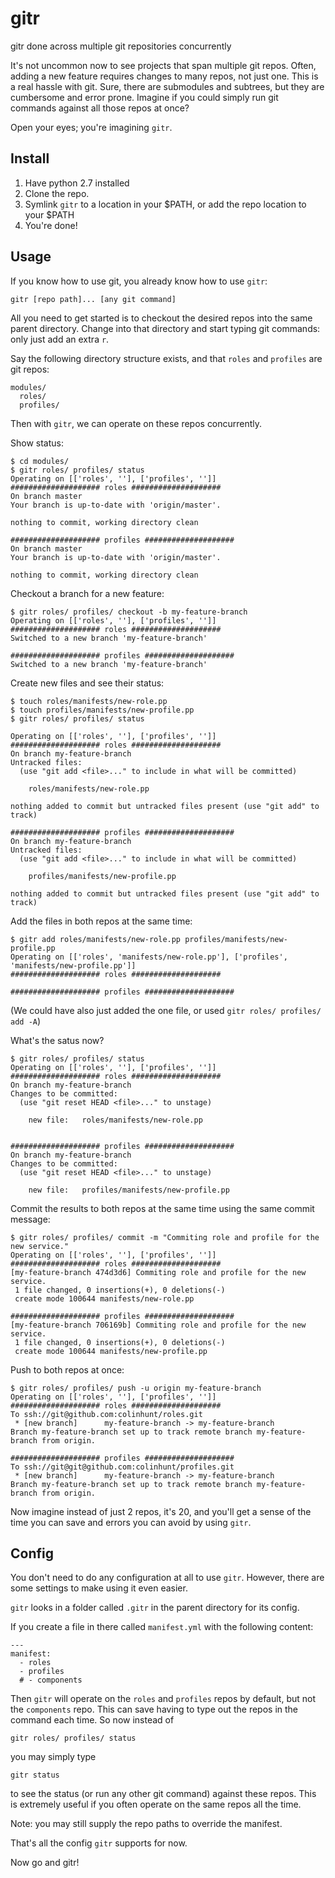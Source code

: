 # gitr
gitr done across multiple git repositories concurrently

It's not uncommon now to see projects that span multiple git repos. 
Often, adding a new feature requires changes to many repos, not just one. 
This is a real hassle with git. Sure, there are submodules and subtrees, but they are cumbersome and error prone. 
Imagine if you could simply run git commands against all those repos at once?

Open your eyes; you're imagining `gitr`.

## Install
1. Have python 2.7 installed
2. Clone the repo.
3. Symlink `gitr` to a location in your $PATH, or add the repo location to your $PATH
4. You're done!

## Usage
If you know how to use git, you already know how to use `gitr`:

    gitr [repo path]... [any git command]
  
All you need to get started is to checkout the desired repos into the same parent directory.
Change into that directory and start typing git commands: only just add an extra `r`.

Say the following directory structure exists, and that `roles` and `profiles` are git repos:

    modules/
      roles/
      profiles/

Then with `gitr`, we can operate on these repos concurrently.

Show status:
```
$ cd modules/
$ gitr roles/ profiles/ status
Operating on [['roles', ''], ['profiles', '']]
#################### roles ####################
On branch master
Your branch is up-to-date with 'origin/master'.

nothing to commit, working directory clean

#################### profiles ####################
On branch master
Your branch is up-to-date with 'origin/master'.

nothing to commit, working directory clean
```
Checkout a branch for a new feature:
```
$ gitr roles/ profiles/ checkout -b my-feature-branch
Operating on [['roles', ''], ['profiles', '']]
#################### roles ####################
Switched to a new branch 'my-feature-branch'

#################### profiles ####################
Switched to a new branch 'my-feature-branch'
```
Create new files and see their status:
```
$ touch roles/manifests/new-role.pp
$ touch profiles/manifests/new-profile.pp
$ gitr roles/ profiles/ status

Operating on [['roles', ''], ['profiles', '']]
#################### roles ####################
On branch my-feature-branch
Untracked files:
  (use "git add <file>..." to include in what will be committed)

	roles/manifests/new-role.pp

nothing added to commit but untracked files present (use "git add" to track)

#################### profiles ####################
On branch my-feature-branch
Untracked files:
  (use "git add <file>..." to include in what will be committed)

	profiles/manifests/new-profile.pp

nothing added to commit but untracked files present (use "git add" to track)
```
Add the files in both repos at the same time:
```
$ gitr add roles/manifests/new-role.pp profiles/manifests/new-profile.pp
Operating on [['roles', 'manifests/new-role.pp'], ['profiles', 'manifests/new-profile.pp']]
#################### roles ####################

#################### profiles ####################
```
(We could have also just added the one file, or used `gitr roles/ profiles/ add -A`)

What's the satus now?
```
$ gitr roles/ profiles/ status
Operating on [['roles', ''], ['profiles', '']]
#################### roles ####################
On branch my-feature-branch
Changes to be committed:
  (use "git reset HEAD <file>..." to unstage)

	new file:   roles/manifests/new-role.pp


#################### profiles ####################
On branch my-feature-branch
Changes to be committed:
  (use "git reset HEAD <file>..." to unstage)

	new file:   profiles/manifests/new-profile.pp

```
Commit the results to both repos at the same time using the same commit message:
```
$ gitr roles/ profiles/ commit -m "Commiting role and profile for the new service."
Operating on [['roles', ''], ['profiles', '']]
#################### roles ####################
[my-feature-branch 474d3d6] Commiting role and profile for the new service.
 1 file changed, 0 insertions(+), 0 deletions(-)
 create mode 100644 manifests/new-role.pp

#################### profiles ####################
[my-feature-branch 706169b] Commiting role and profile for the new service.
 1 file changed, 0 insertions(+), 0 deletions(-)
 create mode 100644 manifests/new-profile.pp
```
Push to both repos at once:
```
$ gitr roles/ profiles/ push -u origin my-feature-branch
Operating on [['roles', ''], ['profiles', '']]
#################### roles ####################
To ssh://git@github.com:colinhunt/roles.git
 * [new branch]      my-feature-branch -> my-feature-branch
Branch my-feature-branch set up to track remote branch my-feature-branch from origin.

#################### profiles ####################
To ssh://git@git@github.com:colinhunt/profiles.git
 * [new branch]      my-feature-branch -> my-feature-branch
Branch my-feature-branch set up to track remote branch my-feature-branch from origin.
```

Now imagine instead of just 2 repos, it's 20, and you'll get a sense of the time you can save
and errors you can avoid by using `gitr`.

## Config
You don't need to do any configuration at all to use `gitr`. However, there are some settings to make using it even easier.

`gitr` looks in a folder called `.gitr` in the parent directory for its config.

If you create a file in there called `manifest.yml` with the following content:
```
---
manifest:
  - roles
  - profiles
  # - components
```

Then `gitr` will operate on the `roles` and `profiles` repos by default, but not the `components` repo. This can save
having to type out the repos in the command each time. So now instead of

    gitr roles/ profiles/ status
    
you may simply type

    gitr status
    
to see the status (or run any other git command) against these repos. 
This is extremely useful if you often operate on the same repos all the time.

Note: you may still supply the repo paths to override the manifest.

That's all the config `gitr` supports for now.

Now go and gitr!
